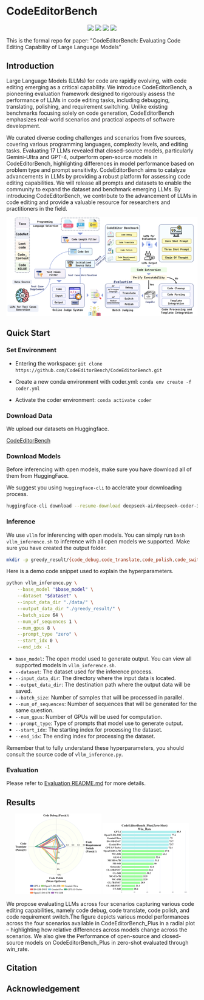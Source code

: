 # CodeEditorBench

<p align="center">
    <a href="https://codeeditorbench.github.io"><img src="https://img.shields.io/badge/🏠-Home Page-8A2BE2"></a>
    <a href="https://openreview.net/forum?id=OUWD60zfcZ"><img src="https://img.shields.io/badge/Paper-Arxiv-red"></a>
    <a href="https://huggingface.co/datasets/m-a-p/CodeEditorBench"><img src="https://img.shields.io/badge/🤗%20Hugging%20Face-CodeEditorBench-yellow"></a>
    <a href="https://github.com/CodeEditorBench/CodeEditorBench/blob/main/LICENSE"><img src="https://img.shields.io/badge/LICENSE-Apache--2.0-green"></a>
</p>

This is the formal repo for paper: "CodeEditorBench: Evaluating Code Editing Capability of Large Language Models"



## Introduction

Large Language Models (LLMs) for code are rapidly evolving, with code editing emerging as a critical capability. We introduce CodeEditorBench, a pioneering evaluation framework designed to rigorously assess the performance of LLMs in code editing tasks, including debugging, translating, polishing, and requirement switching. Unlike existing benchmarks focusing solely on code generation, CodeEditorBench emphasizes real-world scenarios and practical aspects of software development.

We curated diverse coding challenges and scenarios from five sources, covering various programming languages, complexity levels, and editing tasks. Evaluating 17 LLMs revealed that closed-source models, particularly Gemini-Ultra and GPT-4, outperform open-source models in CodeEditorBench, highlighting differences in model performance based on problem type and prompt sensitivity. CodeEditorBench aims to catalyze advancements in LLMs by providing a robust platform for assessing code editing capabilities. We will release all prompts and datasets to enable the community to expand the dataset and benchmark emerging LLMs. By introducing CodeEditorBench, we contribute to the advancement of LLMs in code editing and provide a valuable resource for researchers and practitioners in the field. 

<p align="center">
<img width="1000px" alt="CodeEditorBench" src="./mdPICs/tech_route.png">
</p>



## Quick Start

### Set Environment

- Entering the workspace: `git clone https://github.com/CodeEditorBench/CodeEditorBench.git`

- Create a new conda environment with coder.yml: `conda env create -f coder.yml`
- Activate the coder environment: `conda activate coder`

### Download Data

We upload our datasets on Huggingface.

[CodeEditorBench](https://huggingface.co/datasets/m-a-p/CodeEditorBench)

### Download Models

Before inferencing with open models, make sure you have download all of them from HuggingFace.

We suggest you using `huggingface-cli` to acclerate your downloading process.

```bash
huggingface-cli download --resume-download deepseek-ai/deepseek-coder-33b-instruct --local-dir ./model/deepseek-coder-33b-instruct
```

### Inference

We use `vllm` for inferencing with open models. You can simply run `bash vllm_inference.sh` to inference with all open models we supported. Make sure you have created the output folder.

```bash
mkdir -p greedy_result/{code_debug,code_translate,code_polish,code_switch}
```

Here is a demo code snippet used to explain the hyperparameters.

```bash
python vllm_inference.py \
    --base_model "$base_model" \
    --dataset "$dataset" \
    --input_data_dir "./data/" \
    --output_data_dir "./greedy_result/" \
    --batch_size 64 \
    --num_of_sequences 1 \
    --num_gpus 8 \
    --prompt_type "zero" \
    --start_idx 0 \
    --end_idx -1
```

- `base_model`: The open model used to generate output. You can view all supported models in `vllm_inference.sh`.
- `--dataset`: The dataset used for the inference process.
- `--input_data_dir`: The directory where the input data is located.
- `--output_data_dir`: The destination path where the output data will be saved.
- `--batch_size`: Number of samples that will be processed in parallel.
- `--num_of_sequences`: Number of sequences that will be generated for the same question.
- `--num_gpus`: Number of GPUs will be used for computation.
- `--prompt_type`: Type of prompts that model use to generate output.
- `--start_idx`: The starting index for processing the dataset.
- `--end_idx`: The ending index for processing the dataset.

Remember that to fully understand these hyperparameters, you should consult the source code of `vllm_inference.py`.

### Evaluation

Please refer to [Evaluation README.md](https://github.com/CodeEditorBench/CodeEditorBench/blob/main/evaluation/README.md) for more details.



## Results

<div style="text-align: center;">
    <img src="./mdPICs/Models-Zero Shot.png" class="result"
    width="45%" />
    <img src="./mdPICs/win_rate_zero.png" class="result"
    width="45%" />
</div>

We propose evaluating LLMs across four scenarios capturing various code editing capabilities, namely code debug, code translate, code polish, and code requirement switch.The figure depicts various model performances across the four scenarios available in CodeEditorBench\_Plus in a radial plot – highlighting how relative differences across models change across the scenarios. We also give the Performance of open-source and closed-source models on CodeEditorBench\_Plus in zero-shot evaluated through win\_rate.



## Citation





## Acknowledgement